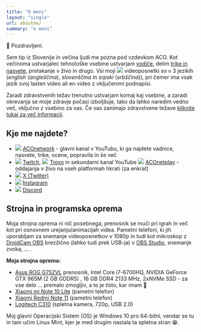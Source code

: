 ```yaml
---
title: "O meni"
layout: "single"
url: aboutme/
summary: "o meni"
---
```


👋 Pozdravljeni.

Sem tip iz Slovenije in večina ljudi me pozna pod vzdevkom ACO. Kot večinoma ustvarjalec tehnološke vsebine ustvarjam [vodiče](/sl/tags/ "Kliknite/tapnite da odprete stran!"), delim [trike in nasvete](/sl/tags/ "Kliknite/tapnite da odprete stran!"), pretakanje v živo in drugo. Vsi moji ![](/images/social-logos/YouTube.png) videoposnetki so v 3 jezikih (*english* (*angleščina*), *slovenščina* in *srpski* (*srbščina*)), pri čemer ima vsak jezik svoj lasten video ali en video z vključenimi podnapisi.

Zaradi zdravstvenih težav trenutno ustvarjam komaj kaj vsebine, a zaradi okrevanja se moje zdravje počasi izboljšuje, tako da lahko naredim vedno več, vključno z vsebino za vas. Če vas zanimajo zdravstvene težave [kliknite tukaj za več informacij](/filum-acm-sl/ "Kliknite/tapnite za odpiranje!").

## Kje me najdete?

- ![](/images/social-logos/YouTube.png) [ACOnetwork](https://www.youtube.com/aconetwork "Kliknite/tapnite, da odprete moj kanal na YouTube!") - glavni kanal v YouTubu, ki ga najdete vadnice, nasvete, trike, ocene, popravila in še več
- ![](/images/social-logos/Twitch.png) [Twitch](https://www.twitch.tv/aconetwork1 "Kliknite/tapnite, da odprete moj kanal na Twitch!"), ![]( /images/social-logos/Trovo.png) [Trovo](https://trovo.live/aconetwork "Kliknite/tapnite, da odprete moj kanal na Trovo!") in sekundarni kanal YouTube ![](/images/social-logos/YouTube.png) [ACOnetplay](https://youtube.com/@aconetplay "Kliknite/tapnite, da odprete moj sekundarni kanal na YouTube!") - oddajanja v živo na vseh platformah hkrati (za enkrat)
- ![](/images/social-logos/X.png) [X (Twitter)](https://www.x.com/aconetwork "Klikni/tapni me, da odpreš moj X (Twitter)!")
- ![](/images/social-logos/Instagram.png) [Instagram](https://www.instagram.com/aconetwork "Klikni/tapni me, da odpreš moj Instagram!")
- ![](/images/social-logos/Discord.png) [Discord](https://discord.gg/4GpKeAn "Klikni/tapni me, da odpreš moj strežnik Discord!")

## Strojna in programska oprema

Moja strojna oprema ni nič posebnega, prenosnik se muči pri igrah in več kot pri osnovnem urejanju/animacijah videa. Pametni telefoni, ki jih uporabljam za snemanje videoposnetkov v 1080p in tudi kot mikroskop z [DroidCam OBS](https://droidcam.app/obs/ "Kliknite/tapnite za obisk strani DroidCam OBS - Dev47Apps!") brezžično (lahko tudi prek USB-ja) v [OBS Studio](https://obsproject.com/ "Kliknite/tapnite za obisk strani OBS Studio!"), snemanje zvoka, ... .

**Moja strojna oprema:**
 
  - [Asus ROG G752VL](https://laptopmedia.com/laptop-specs/asus-rog-g752vl "Kliknite/tapnite za ogled več specifikacij!") prenosnik, Intel Core i7-6700HQ, NVIDIA GeForce GTX 965M (2 GB GDDR5) , 16 GB DDR4 2133 MHz, 2xNVMe SSD - za vse delo ... premalo zmogljiv, a to je tisto, kar imam 🙂
  - [Xiaomi mi Note 10 Lite](https://www.gsmarena.com/xiaomi_mi_note_10_lite-10183.php "Kliknite/tapnite za ogled več specifikacij!") (pametni telefon)
  - [Xiaomi Redmi Note 11](https://www.gsmarena.com/xiaomi_redmi_note_11-11336.php "Kliknite/tapnite za ogled več specifikacij!") (pametni telefon)
  - [Logitech C310](https://www.logitech.com/en-us/products/webcams/c310-hd-webcam.960-000585.html "Kliknite/tapnite se za obisk strani Logitech!") (spletna kamera, 720p, USB 2.0)

Moj glavni Operacijski Sistem (OS) je Windows 10 pro 64-bitni, vendar se tu in tam učim Linux Mint, kjer je med drugim nastala ta spletna stran 😁.